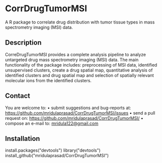 # CorrDrugTumorMSI
A R package to correlate drug distribution with tumor tissue types in mass spectrometry imaging (MSI) data. 

## Description
CorreDrugTumorMSI provides a complete analysis pipeline to analyze untargeted drug mass spectrometry imaging (MSI) data. The main functionality of the package includes: preprocessing of MSI data, identified unsupervised clusters, create a drug spatial map, quantitative analysis of identified clusters and drug spatial map and selection of spatially relevant molecular ions from the identified clusters. 

## Contact
You are welcome to:
•	submit suggestions and bug-reports at: https://github.com/mridulaprasad/CorrDrugTumorMSI/issues
•	send a pull request on: https://github.com/mridulaprasad/CorrDrugTumorMSI/
•	compose an e-mail to: mridula122@gmail.com 

## Installation

install.packages("devtools")
library("devtools")
install_github("mridulaprasad/CorrDrugTumorMSI")
